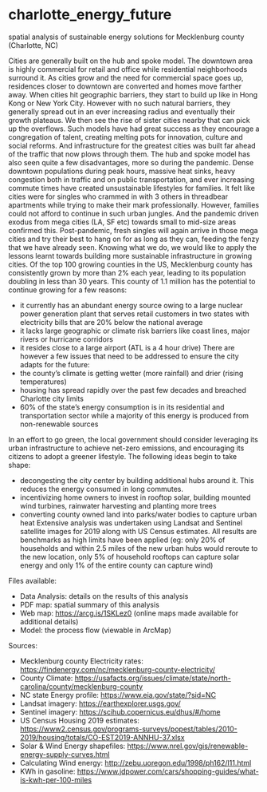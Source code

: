 # charlotte_energy_future
spatial analysis of sustainable energy solutions for Mecklenburg county (Charlotte, NC)

Cities are generally built on the hub and spoke model. The downtown area is highly commercial for retail and office while residential neighborhoods surround it. As cities grow and the need for commercial space goes up, residences closer to downtown are converted and homes move farther away. When cities hit geographic barriers, they start to build up like in Hong Kong or New York City. However with no such natural barriers, they generally spread out in an ever increasing radius and eventually their growth plateaus. We then see the rise of sister cities nearby that can pick up the overflows.
Such models have had great success as they encourage a congregation of talent, creating melting pots for innovation, culture and social reforms. And infrastructure for the greatest cities was built far ahead of the traffic that now plows through them. 
The hub and spoke model has also seen quite a few disadvantages, more so during the pandemic. Dense downtown populations during peak hours, massive heat sinks, heavy congestion both in traffic and on public transportation, and ever increasing commute times have created unsustainable lifestyles for families. It felt like cities were for singles who crammed in with 3 others in threadbear apartments while trying to make their mark professionally. However, families could not afford to continue in such urban jungles. And the pandemic driven exodus from mega cities (LA, SF etc) towards small to mid-size areas confirmed this. Post-pandemic, fresh singles will again arrive in those mega cities and try their best to hang on for as long as they can, feeding the fenzy that we have already seen.
Knowing what we do, we would like to apply the lessons learnt towards building more sustainable infrastructure in growing cities. Of the top 100 growing counties in the US, Mecklenburg county has consistently grown by more than 2% each year, leading to its population doubling in less than 30 years. This county of 1.1 million has the potential to continue growing for a few reasons: 
  - it currently has an abundant energy source owing to a large nuclear power generation plant that serves retail customers in two states with electricity bills that are 20% below the national average
  - it lacks large geographic or climate risk barriers like coast lines, major rivers or hurricane corridors
  - it resides close to a large airport (ATL is a 4 hour drive)
There are however a few issues that need to be addressed to ensure the city adapts for the future:
  - the county’s climate is getting wetter (more rainfall) and drier (rising temperatures)
  - housing has spread rapidly over the past few decades and breached Charlotte city limits
  - 60% of the state’s energy consumption is in its residential and transportation sector while a majority of this energy is produced from non-renewable sources

In an effort to go green, the local government should consider leveraging its urban infrastructure to achieve net-zero emissions, and encouraging its citizens to adopt a greener lifestyle. The following ideas begin to take shape:
  - decongesting the city center by building additional hubs around it. This reduces the energy consumed in long commutes.
  - incentivizing home owners to invest in rooftop solar, building mounted wind turbines, rainwater harvesting and planting more trees
  - converting county owned land into parks/water bodies to capture urban heat
Extensive analysis was undertaken using Landsat and Sentinel satellite images for 2019 along with US Census estimates. All results are benchmarks as high limits have been applied (eg: only 20% of households and within 2.5 miles of the new urban hubs would reroute to the new location, only 5% of household rooftops can capture solar energy and only 1% of the entire county can capture wind)

Files available: 
  - Data Analysis: details on the results of this analysis
  - PDF map: spatial summary of this analysis
  - Web map: https://arcg.is/1SKLez0 (online maps made available for additional details)
  - Model: the process flow (viewable in ArcMap)

Sources:
  - Mecklenburg county Electricity rates: https://findenergy.com/nc/mecklenburg-county-electricity/
  - County Climate: https://usafacts.org/issues/climate/state/north-carolina/county/mecklenburg-county
  - NC state Energy profile: https://www.eia.gov/state/?sid=NC
  - Landsat imagery: https://earthexplorer.usgs.gov/
  - Sentinel imagery: https://scihub.copernicus.eu/dhus/#/home
  - US Census Housing 2019 estimates: https://www2.census.gov/programs-surveys/popest/tables/2010-2019/housing/totals/CO-EST2019-ANNHU-37.xlsx
  - Solar & Wind Energy shapefiles: https://www.nrel.gov/gis/renewable-energy-supply-curves.html
  - Calculating Wind energy: http://zebu.uoregon.edu/1998/ph162/l11.html
  - KWh in gasoline: https://www.jdpower.com/cars/shopping-guides/what-is-kwh-per-100-miles
